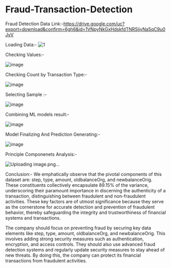# Fraud-Transaction-Detection
Fraud Detection
Data Link:-https://drive.google.com/uc?export=download&confirm=6gh6&id=1VNpyNkGxHdskfdTNRSjjyNa5qC9u0JyV

Loading Data:-
![1](https://github.com/VirendraR2107/Fraud-Transaction-Detection/assets/160562981/2808ec10-e697-4826-93b6-1642d97e6886)


Checking Values:-

![image](https://github.com/VirendraR2107/Fraud-Transaction-Detection/assets/160562981/bfce61bc-5939-44bc-a0de-fe31cbd79f0f)

Checking Count by Transaction Type:-

![image](https://github.com/VirendraR2107/Fraud-Transaction-Detection/assets/160562981/673a2094-46aa-424f-ad8c-4eb642abd9b8)

Selecting Sample :-

![image](https://github.com/VirendraR2107/Fraud-Transaction-Detection/assets/160562981/eaf53b41-64e0-4123-944e-d81d9075e7b3)

Combining ML models result:-

![image](https://github.com/VirendraR2107/Fraud-Transaction-Detection/assets/160562981/81b09d51-eb8e-4278-8786-b4942b8d8fd0)


Model Finalizing And Prediction Generating:-

![image](https://github.com/VirendraR2107/Fraud-Transaction-Detection/assets/160562981/87e30538-a7b2-4b15-8813-28850551c15c)

Principle Componenets Analysis:-

![Uploading image.png…]()


Conclusion:- 
We emphatically observe that the pivotal components of this dataset are: step, type, amount, oldbalanceOrg, and newbalanceOrig. These constituents collectively encapsulate 89.15% of the variance, underscoring their paramount importance in discerning the authenticity of a transaction, distinguishing between fraudulent and non-fraudulent activities. These key factors are of utmost significance because they serve as the cornerstone for accurate detection and prevention of fraudulent behavior, thereby safeguarding the integrity and trustworthiness of financial systems and transactions.


The company should focus on preventing fraud by securing key data elements like step, type, amount, oldbalanceOrg, and newbalanceOrig. This involves adding strong security measures such as authentication, encryption, and access controls. They should also use advanced fraud detection systems and regularly update security measures to stay ahead of new threats. By doing this, the company can protect its financial transactions from fraudulent activities.











